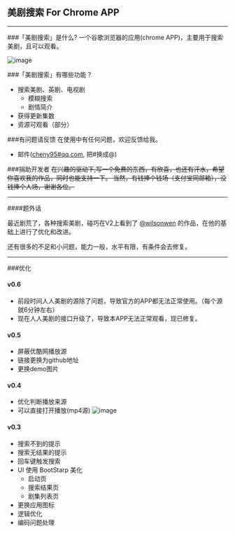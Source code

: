 ## 美剧搜索 For Chrome APP

___

###「美剧搜索」是什么?
一个谷歌浏览器的应用(chrome APP)，主要用于搜索美剧，且可以观看。

![image](https://github.com/cheny95/rrmj-for-chrome/raw/master/demo.gif)

###「美剧搜索」有哪些功能？

* 搜索美剧、英剧、电视剧
    *  模糊搜索
    *  剧情简介
* 获得更新集数
* 资源可观看（部分）


###有问题请反馈
在使用中有任何问题，欢迎反馈给我。

* 邮件([cheny95#qq.com](mailto:cheny95@qq.com), 把#换成@)


###捐助开发者
~~在兴趣的驱动下,写一个免费的东西，有欣喜，也还有汗水，希望你喜欢我的作品，同时也能支持一下。 当然，有钱捧个钱场（支付宝同邮箱），没钱捧个人场，谢谢各位。~~


___

####题外话

最近剧荒了，各种搜索美剧，碰巧在V2上看到了 [@wilsonwen](https://github.com/wilsonwen/rrmj_chrome) 的作品，在他的基础上进行了优化和改进。

还有很多的不足和小问题，能力一般，水平有限，有条件会去修复。

___

###优化
#### v0.6
* 前段时间人人美剧的源除了问题，导致官方的APP都无法正常使用。（每个源就6分钟左右）
* 现在人人美剧的接口升级了，导致本APP无法正常观看，现已修复。

#### v0.5
* 屏蔽优酷网播放源
* 链接更换为github地址
* 更换demo图片

#### v0.4
* 优化判断播放来源
* 可以直接打开播放(mp4源)
![image](http://ww2.sinaimg.cn/large/005yrGU3gw1f8rusvwkwij30zo12gq94.jpg)

#### v0.3
* 搜索不到的提示
* 搜索无结果的提示
* 回车键触发搜索
* UI 使用 BootStarp 美化
    * 启动页
    * 搜索结果页
    * 剧集列表页
* 更换应用图标
* 逻辑优化
* 编码问题处理


